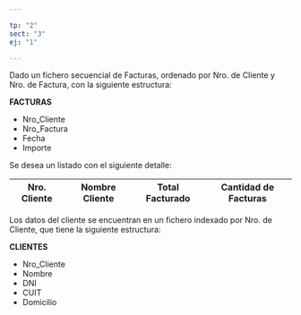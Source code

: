 ```yaml
---

tp: "2"
sect: "3"
ej: "1"

---
```


Dado un fichero secuencial de Facturas, ordenado por Nro. de Cliente y Nro. de Factura, con la siguiente estructura: 
  
__FACTURAS__
<ul class='fileul'>
	<li class='clave'>Nro_Cliente
	<li class='clave'>Nro_Factura
	<li>Fecha
	<li>Importe
</ul>

Se desea un listado con el siguiente detalle:  


| Nro. Cliente | Nombre Cliente | Total Facturado |	Cantidad de Facturas |
|--------------|----------------|-----------------|----------------------|


Los datos del cliente se encuentran en un fichero indexado por Nro. de Cliente, que tiene la siguiente estructura:


__CLIENTES__
<ul class='fileul'>
	<li class='clave'>Nro_Cliente
	<li>Nombre
	<li>DNI
	<li>CUIT
	<li>Domicilio
</ul>



